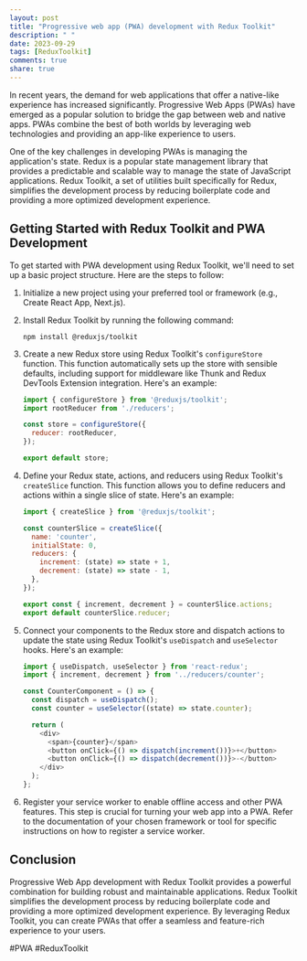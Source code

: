 ```yaml
---
layout: post
title: "Progressive web app (PWA) development with Redux Toolkit"
description: " "
date: 2023-09-29
tags: [ReduxToolkit]
comments: true
share: true
---
```


In recent years, the demand for web applications that offer a native-like experience has increased significantly. Progressive Web Apps (PWAs) have emerged as a popular solution to bridge the gap between web and native apps. PWAs combine the best of both worlds by leveraging web technologies and providing an app-like experience to users.

One of the key challenges in developing PWAs is managing the application's state. Redux is a popular state management library that provides a predictable and scalable way to manage the state of JavaScript applications. Redux Toolkit, a set of utilities built specifically for Redux, simplifies the development process by reducing boilerplate code and providing a more optimized development experience.

## Getting Started with Redux Toolkit and PWA Development

To get started with PWA development using Redux Toolkit, we'll need to set up a basic project structure. Here are the steps to follow:

1. Initialize a new project using your preferred tool or framework (e.g., Create React App, Next.js).
2. Install Redux Toolkit by running the following command:
   ```
   npm install @reduxjs/toolkit
   ```
3. Create a new Redux store using Redux Toolkit's `configureStore` function. This function automatically sets up the store with sensible defaults, including support for middleware like Thunk and Redux DevTools Extension integration. Here's an example:

   ```javascript
   import { configureStore } from '@reduxjs/toolkit';
   import rootReducer from './reducers';

   const store = configureStore({
     reducer: rootReducer,
   });

   export default store;
   ```

4. Define your Redux state, actions, and reducers using Redux Toolkit's `createSlice` function. This function allows you to define reducers and actions within a single slice of state. Here's an example:

   ```javascript
   import { createSlice } from '@reduxjs/toolkit';

   const counterSlice = createSlice({
     name: 'counter',
     initialState: 0,
     reducers: {
       increment: (state) => state + 1,
       decrement: (state) => state - 1,
     },
   });

   export const { increment, decrement } = counterSlice.actions;
   export default counterSlice.reducer;
   ```

5. Connect your components to the Redux store and dispatch actions to update the state using Redux Toolkit's `useDispatch` and `useSelector` hooks. Here's an example:

   ```javascript
   import { useDispatch, useSelector } from 'react-redux';
   import { increment, decrement } from '../reducers/counter';

   const CounterComponent = () => {
     const dispatch = useDispatch();
     const counter = useSelector((state) => state.counter);

     return (
       <div>
         <span>{counter}</span>
         <button onClick={() => dispatch(increment())}>+</button>
         <button onClick={() => dispatch(decrement())}>-</button>
       </div>
     );
   };
   ```

6. Register your service worker to enable offline access and other PWA features. This step is crucial for turning your web app into a PWA. Refer to the documentation of your chosen framework or tool for specific instructions on how to register a service worker.

## Conclusion

Progressive Web App development with Redux Toolkit provides a powerful combination for building robust and maintainable applications. Redux Toolkit simplifies the development process by reducing boilerplate code and providing a more optimized development experience. By leveraging Redux Toolkit, you can create PWAs that offer a seamless and feature-rich experience to your users.

#PWA #ReduxToolkit